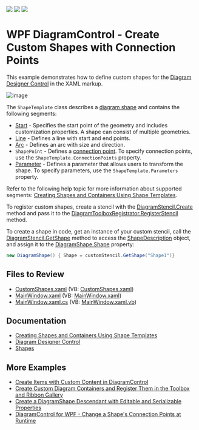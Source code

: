 <!-- default badges list -->
![](https://img.shields.io/endpoint?url=https://codecentral.devexpress.com/api/v1/VersionRange/128585231/22.2.2%2B)
[![](https://img.shields.io/badge/Open_in_DevExpress_Support_Center-FF7200?style=flat-square&logo=DevExpress&logoColor=white)](https://supportcenter.devexpress.com/ticket/details/T320892)
[![](https://img.shields.io/badge/📖_How_to_use_DevExpress_Examples-e9f6fc?style=flat-square)](https://docs.devexpress.com/GeneralInformation/403183)
<!-- default badges end -->

# WPF DiagramControl - Create Custom Shapes with Connection Points

This example demonstrates how to define custom shapes for the [Diagram Designer Control](https://docs.devexpress.com/WPF/115125/controls-and-libraries/diagram-control/diagram-designer-control/diagram-designer-control) in the XAML markup.

![image](https://user-images.githubusercontent.com/65009440/225007759-4854c42d-d54a-40a8-8885-1939961157f2.png)

The `ShapeTemplate` class describes a [diagram shape](https://docs.devexpress.com/WPF/116099/controls-and-libraries/diagram-control/diagram-items/shapes) and contains the following segments:

* [Start](https://docs.devexpress.com/CoreLibraries/DevExpress.Diagram.Core.Shapes.Start) - Specifies the start point of the geometry and includes customization properties. A shape can consist of multiple geometries.
* [Line](https://docs.devexpress.com/CoreLibraries/DevExpress.Diagram.Core.Shapes.Line) - Defines a line with start and end points.
* [Arc](https://docs.devexpress.com/CoreLibraries/DevExpress.Diagram.Core.Shapes.Arc) - Defines an arc with size and direction.
* `ShapePoint` - Defines a [connection point](https://docs.devexpress.com/WPF/116648/controls-and-libraries/diagram-control/diagram-items/connectors). To specify connection points, use the `ShapeTemplate.ConnectionPoints` property.
* [Parameter](https://docs.devexpress.com/CoreLibraries/DevExpress.Diagram.Core.Shapes.Parameter) - Defines a parameter that allows users to transform the shape. To specify parameters, use the `ShapeTemplate.Parameters` property.

Refer to the following help topic for more information about supported segments: [Creating Shapes and Containers Using Shape Templates](https://docs.devexpress.com/WPF/117037/controls-and-libraries/diagram-control/diagram-items/creating-shapes-and-containers-using-shape-templates).

To register custom shapes, create a stencil with the [DiagramStencil.Create](https://docs.devexpress.com/CoreLibraries/DevExpress.Diagram.Core.DiagramStencil.Create.overloads) method and pass it to the [DiagramToolboxRegistrator.RegisterStencil](https://docs.devexpress.com/CoreLibraries/DevExpress.Diagram.Core.DiagramToolboxRegistrator.RegisterStencil(DevExpress.Diagram.Core.DiagramStencil)) method.

To create a shape in code, get an instance of your custom stencil, call the [DiagramStencil.GetShape](https://docs.devexpress.com/CoreLibraries/DevExpress.Diagram.Core.DiagramStencil.GetShape(System.String)) method to access the [ShapeDescription](https://docs.devexpress.com/CoreLibraries/DevExpress.Diagram.Core.ShapeDescription) object, and assign it to the [DiagramShape.Shape](https://docs.devexpress.com/WPF/DevExpress.Xpf.Diagram.DiagramShape.Shape) property:

```cs
new DiagramShape() { Shape = customStencil.GetShape("Shape1")}
```

## Files to Review

* [CustomShapes.xaml](./CS/DXDiagram.CreateCustomShapes/CustomShapes.xaml) (VB: [CustomShapes.xaml](./VB/DXDiagram.CreateCustomShapes/CustomShapes.xaml))
* [MainWindow.xaml](./CS/DXDiagram.CreateCustomShapes/MainWindow.xaml) (VB: [MainWindow.xaml](./VB/DXDiagram.CreateCustomShapes/MainWindow.xaml))
* [MainWindow.xaml.cs](./CS/DXDiagram.CreateCustomShapes/MainWindow.xaml.cs) (VB: [MainWindow.xaml.vb](./VB/DXDiagram.CreateCustomShapes/MainWindow.xaml.vb))

## Documentation

* [Creating Shapes and Containers Using Shape Templates](https://docs.devexpress.com/WPF/117037/controls-and-libraries/diagram-control/diagram-items/creating-shapes-and-containers-using-shape-templates)
* [Diagram Designer Control](https://docs.devexpress.com/WPF/115125/controls-and-libraries/diagram-control/diagram-designer-control/diagram-designer-control)
* [Shapes](https://docs.devexpress.com/WPF/116099/controls-and-libraries/diagram-control/diagram-items/shapes)

## More Examples

* [Create Items with Custom Content in DiagramControl](https://github.com/DevExpress-Examples/how-to-create-items-with-custom-content-in-diagramcontrol-t395119)
* [Create Custom Diagram Containers and Register Them in the Toolbox and Ribbon Gallery](https://github.com/DevExpress-Examples/how-to-create-custom-diagram-containers-and-register-them-in-the-toolbox-and-ribbon-gallery-t466430)
* [Create a DiagramShape Descendant with Editable and Serializable Properties](https://github.com/DevExpress-Examples/how-to-create-a-diagramshape-descendant-with-editable-and-serializable-properties-t395040)
* [DiagramControl for WPF - Change a Shape's Connection Points at Runtime](https://github.com/DevExpress-Examples/wpf-diagram-change-connection-points)
